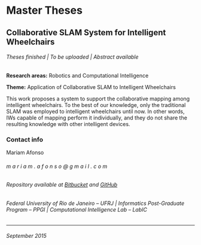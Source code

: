 # **Master Theses** #

## Collaborative SLAM System for Intelligent Wheelchairs ##

###### Theses finished | To be uploaded | *Abstract available* ######


**Research areas:** Robotics and Computational Intelligence

**Theme:** Application of Collaborative SLAM to Intelligent Wheelchairs


This work proposes a system to support the collaborative mapping among intelligent wheelchairs. To the best of our knowledge, only the traditional SLAM was employed to intelligent wheelchairs until now. In other words, IWs capable of mapping perform it individually, and they do not share the resulting knowledge with other intelligent devices.


### Contact info ###
Mariam Afonso
###### m a r i a m . a f o n s o @ g m a i l . c o m ######
###### Repository available at [Bitbucket](https://bitbucket.org/mariamafonso/master_theses) and [GitHub](https://github.com/mariamafonso/master_theses) ######


###### Federal University of Rio de Janeiro – UFRJ   |   Informatics Post-Graduate Program – PPGI   |   Computational Intelligence Lab – LabIC ######

***
###### September 2015 ######
